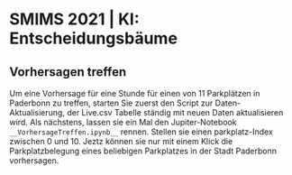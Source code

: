 # SMIMS 2021 | KI: Entscheidungsbäume
## Vorhersagen treffen
Um eine Vorhersage für eine Stunde für einen von 11 Parkplätzen in Paderbonn zu treffen, starten Sie zuerst den Script zur Daten-Aktualisierung, der Live.csv Tabelle ständig mit neuen Daten aktualisieren wird. Als nächstens, lassen sie ein Mal den Jupiter-Notebook `__VorhersageTreffen.ipynb__` rennen. Stellen sie einen parkplatz-Index zwischen 0 und 10. Jeztz können sie nur mit einem Klick die Parkplatzbelegung eines beliebigen Parkplatzes in der Stadt Paderbonn vorhersagen.
